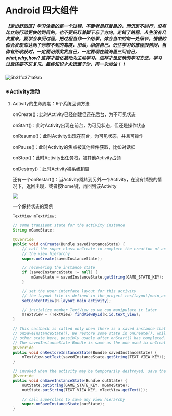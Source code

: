# Android 四大组件

##### 【走出舒适区】学习注重的是一个过程，不要老是盯着目的，而沉思不前行，没有比立刻行动更快达到目的，也不要只盯着脚下忘了方向，走错了路程。人生没有几次重来，要学会享受过程，把过程当作一个结果，体会当中的每一处细节，慢慢的你会发现你达到了你想不到的高度，加油，相信自己。记住学习的旅程很苦闷，当你有所收获时，一定要记得奖赏自己，一定要现在脑海里三问自己，what,why,how? 这样才能化被动为主动学习。这样才是正确的学习方法，学习过后还要不忘复习。最终知识才永远属于你，再一次加油！！

![5b31fc371a9ab](https://i.loli.net/2018/06/26/5b31fc371a9ab.jpg)

### ※Activity活动

1. Activity的生命周期：6个系统回调方法 

   onCreate() : 此时Activity已经创建但还在后台，为不可见状态

   onStart()：此时Activity出现在前台，为可见状态，但还是操作状态

   onResume()：此时Activity出现在前台，为可见状态，并且可操作

   onPause()：此时Activity的焦点被其他控件获取，比如对话框

    onStop()：此时Activity出任务栈，被其他Activity占领

    onDestroy()：此时Activity被系统销毁

   还有一个onRestart()：当Activity跳转到另外一个Activity，在没有销毁的情况下，返回出现，或者按home键，再回到该Activity

   ![](https://developer.android.com/guide/components/images/activity_lifecycle.png)

   一个保持状态的案例

   ```java
   TextView mTextView;
   
   // some transient state for the activity instance
   String mGameState;
   
   @Override
   public void onCreate(Bundle savedInstanceState) {
       // call the super class onCreate to complete the creation of activity like
       // the view hierarchy
       super.onCreate(savedInstanceState);
   
       // recovering the instance state
       if (savedInstanceState != null) {
           mGameState = savedInstanceState.getString(GAME_STATE_KEY);
       }
   
       // set the user interface layout for this activity
       // the layout file is defined in the project res/layout/main_activity.xml file
       setContentView(R.layout.main_activity);
   
       // initialize member TextView so we can manipulate it later
       mTextView = (TextView) findViewById(R.id.text_view);
   }
   
   // This callback is called only when there is a saved instance that is previously saved by using
   // onSaveInstanceState(). We restore some state in onCreate(), while we can optionally restore
   // other state here, possibly usable after onStart() has completed.
   // The savedInstanceState Bundle is same as the one used in onCreate().
   @Override
   public void onRestoreInstanceState(Bundle savedInstanceState) {
       mTextView.setText(savedInstanceState.getString(TEXT_VIEW_KEY));
   }
   
   // invoked when the activity may be temporarily destroyed, save the instance state here
   @Override
   public void onSaveInstanceState(Bundle outState) {
       outState.putString(GAME_STATE_KEY, mGameState);
       outState.putString(TEXT_VIEW_KEY, mTextView.getText());
   
       // call superclass to save any view hierarchy
       super.onSaveInstanceState(outState);
   }
   ```

